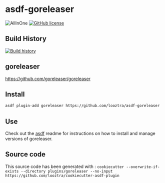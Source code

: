 # asdf-goreleaser

![AllInOne](https://github.com/looztra/asdf-goreleaser/workflows/AllInOne/badge.svg)
[![GitHub license](https://img.shields.io/github/license/looztra/asdf-goreleaser?style=plastic)](https://github.com/looztra/asdf-goreleaser/blob/master/LICENSE)

## Build History

[![Build history](https://buildstats.info/github/chart/looztra/asdf-goreleaser?branch=master)](https://github.com/looztra/asdf-goreleaser/actions)

## goreleaser

<https://github.com/goreleaser/goreleaser>

## Install

```bash
asdf plugin-add goreleaser https://github.com/looztra/asdf-goreleaser
```

## Use

Check out the [asdf](https://github.com/asdf-vm/asdf) readme for instructions on how to install and manage versions of goreleaser.

## Source code

This source code has been generated with : `cookiecutter --overwrite-if-exists --directory plugins/goreleaser --no-input https://github.com/looztra/cookiecutter-asdf-plugin`
